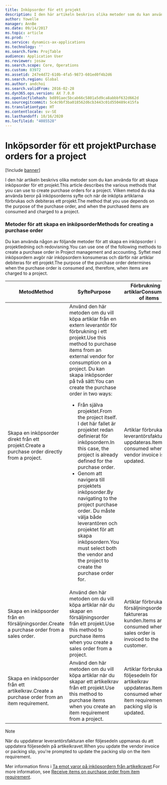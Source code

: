 ```yaml
---
title: Inköpsorder för ett projekt
description: I den här artikeln beskrivs olika metoder som du kan använda för att skapa inköpsorder för ett projekt. Vilken metod du ska använda beror på inköpsorderns syfte och när de inköpta artiklarna förbrukas och debiteras ett projekt.
author: Yowelle
manager: AnnBe
ms.date: 09/14/2017
ms.topic: article
ms.prod: ''
ms.service: dynamics-ax-applications
ms.technology: ''
ms.search.form: ProjTable
audience: Application User
ms.reviewer: josaw
ms.search.scope: Core, Operations
ms.custom: 83972
ms.assetid: 247e4d72-610b-4fa5-9873-601ed0f4b2d6
ms.search.region: Global
ms.author: andchoi
ms.search.validFrom: 2016-02-28
ms.dyn365.ops.version: AX 7.0.0
ms.openlocfilehash: bd891aec5bcab66c5801a5d9ca8abbbf632d662d
ms.sourcegitcommit: 5c4c9bf3ba018562d6cb3443c01d550489c415fa
ms.translationtype: HT
ms.contentlocale: sv-SE
ms.lasthandoff: 10/16/2020
ms.locfileid: "4085528"
---
```

# <a name="purchase-orders-for-a-project"></a><span data-ttu-id="915fe-104">Inköpsorder för ett projekt</span><span class="sxs-lookup"><span data-stu-id="915fe-104">Purchase orders for a project</span></span>

[!include [banner](../includes/banner.md)]

<span data-ttu-id="915fe-105">I den här artikeln beskrivs olika metoder som du kan använda för att skapa inköpsorder för ett projekt.</span><span class="sxs-lookup"><span data-stu-id="915fe-105">This article describes the various methods that you can use to create purchase orders for a project.</span></span> <span data-ttu-id="915fe-106">Vilken metod du ska använda beror på inköpsorderns syfte och när de inköpta artiklarna förbrukas och debiteras ett projekt.</span><span class="sxs-lookup"><span data-stu-id="915fe-106">The method that you use depends on the purpose of the purchase order, and when the purchased items are consumed and charged to a project.</span></span>

### <a name="methods-for-creating-a-purchase-order"></a><span data-ttu-id="915fe-107">Metoder för att skapa en inköpsorder</span><span class="sxs-lookup"><span data-stu-id="915fe-107">Methods for creating a purchase order</span></span>

<span data-ttu-id="915fe-108">Du kan använda någon av följande metoder för att skapa en inköpsorder i projektledning och redovisning.</span><span class="sxs-lookup"><span data-stu-id="915fe-108">You can use one of the following methods to create a purchase order in Project management and accounting.</span></span> <span data-ttu-id="915fe-109">Syftet med inköpsordern avgör när inköpsordern konsumeras och därför när artiklar debiteras för ett projekt.</span><span class="sxs-lookup"><span data-stu-id="915fe-109">The purpose of the purchase order determines when the purchase order is consumed and, therefore, when items are charged to a project.</span></span>

<table>
<colgroup>
<col width="33%" />
<col width="33%" />
<col width="33%" />
</colgroup>
<thead>
<tr class="header">
<th><span data-ttu-id="915fe-110">Metod</span><span class="sxs-lookup"><span data-stu-id="915fe-110">Method</span></span></th>
<th><span data-ttu-id="915fe-111">Syfte</span><span class="sxs-lookup"><span data-stu-id="915fe-111">Purpose</span></span></th>
<th><span data-ttu-id="915fe-112">Förbrukning av artiklar</span><span class="sxs-lookup"><span data-stu-id="915fe-112">Consumption of items</span></span></th>
</tr>
</thead>
<tbody>
<tr class="odd">
<td><span data-ttu-id="915fe-113">Skapa en inköpsorder direkt från ett projekt.</span><span class="sxs-lookup"><span data-stu-id="915fe-113">Create a purchase order directly from a project.</span></span></td>
<td><span data-ttu-id="915fe-114">Använd den här metoden om du vill köpa artiklar från en extern leverantör för förbrukning i ett projekt.</span><span class="sxs-lookup"><span data-stu-id="915fe-114">Use this method to purchase items from an external vendor for consumption on a project.</span></span> <span data-ttu-id="915fe-115">Du kan skapa inköpsorder på två sätt:</span><span class="sxs-lookup"><span data-stu-id="915fe-115">You can create the purchase order in two ways:</span></span>
<ul>
<li><span data-ttu-id="915fe-116">Från själva projektet.</span><span class="sxs-lookup"><span data-stu-id="915fe-116">From the project itself.</span></span> <span data-ttu-id="915fe-117">I det här fallet är projektet redan definierat för inköpsordern.</span><span class="sxs-lookup"><span data-stu-id="915fe-117">In this case, the project is already defined for the purchase order.</span></span></li>
<li><span data-ttu-id="915fe-118">Genom att navigera till projektets inköpsorder.</span><span class="sxs-lookup"><span data-stu-id="915fe-118">By navigating to the project purchase order.</span></span> <span data-ttu-id="915fe-119">Du måste välja både leverantören och projektet för att skapa inköpsordern.</span><span class="sxs-lookup"><span data-stu-id="915fe-119">You must select both the vendor and the project to create the purchase order for.</span></span></li>
</ul></td>
<td><span data-ttu-id="915fe-120">Artiklar förbrukas när leverantörsfakturan uppdateras.</span><span class="sxs-lookup"><span data-stu-id="915fe-120">Items are consumed when the vendor invoice is updated.</span></span></td>
</tr>
<tr class="even">
<td><span data-ttu-id="915fe-121">Skapa en inköpsorder från en försäljningsorder.</span><span class="sxs-lookup"><span data-stu-id="915fe-121">Create a purchase order from a sales order.</span></span></td>
<td><span data-ttu-id="915fe-122">Använd den här metoden om du vill köpa artiklar när du skapar en försäljningsorder från ett projekt.</span><span class="sxs-lookup"><span data-stu-id="915fe-122">Use this method to purchase items when you create a sales order from a project.</span></span></td>
<td><span data-ttu-id="915fe-123">Artiklar förbrukas när försäljningsordern faktureras kunden.</span><span class="sxs-lookup"><span data-stu-id="915fe-123">Items are consumed when the sales order is invoiced to the customer.</span></span></td>
</tr>
<tr class="odd">
<td><span data-ttu-id="915fe-124">Skapa en inköpsorder från ett artikelkrav.</span><span class="sxs-lookup"><span data-stu-id="915fe-124">Create a purchase order from an item requirement.</span></span></td>
<td><span data-ttu-id="915fe-125">Använd den här metoden om du vill köpa artiklar när du skapar ett artikelkrav från ett projekt.</span><span class="sxs-lookup"><span data-stu-id="915fe-125">Use this method to purchase items when you create an item requirement from a project.</span></span></td>
<td><span data-ttu-id="915fe-126">Artiklar förbrukas när följesedeln för artikelkrav uppdateras.</span><span class="sxs-lookup"><span data-stu-id="915fe-126">Items are consumed when the item requirement packing slip is updated.</span></span></td>
</tr>
</tbody>
</table>

> [!NOTE] 
> <span data-ttu-id="915fe-127">När du uppdaterar leverantörsfakturan eller följesedeln uppmanas du att uppdatera följesedeln på artikelkravet.</span><span class="sxs-lookup"><span data-stu-id="915fe-127">When you update the vendor invoice or packing slip, you're prompted to update the packing slip on the item requirement.</span></span>

<span data-ttu-id="915fe-128">Mer information finns i [Ta emot varor på inköpsordern från artikelkravet](tasks/receive-items-purchase-order-item-requirement.md).</span><span class="sxs-lookup"><span data-stu-id="915fe-128">For more information, see [Receive items on purchase order from item requirement](tasks/receive-items-purchase-order-item-requirement.md).</span></span>

